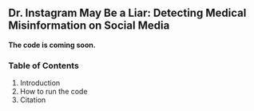 ## Dr. Instagram May Be a Liar: Detecting Medical Misinformation on Social Media

**The code is coming soon.**

### Table of Contents
1. Introduction
2. How to run the code
3. Citation



